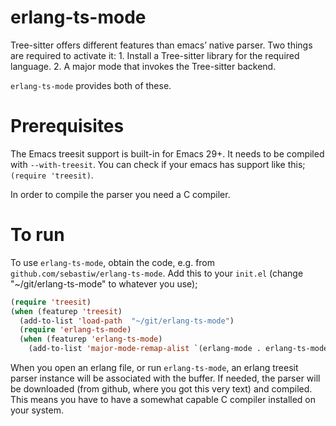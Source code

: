 # erlang-ts-mode

Tree-sitter offers different features than emacs’ native
parser. Two things are required to activate it:
    1. Install a Tree-sitter library for the required language.
    2. A major mode that invokes the Tree-sitter backend.

`erlang-ts-mode` provides both of these.

# Prerequisites

The Emacs treesit support is built-in for Emacs 29+. It needs to be
compiled with `--with-treesit`. You can check if your emacs has
support like this; `(require 'treesit)`.

In order to compile the parser you need a C compiler.

# To run

To use `erlang-ts-mode`, obtain the code, e.g. from
`github.com/sebastiw/erlang-ts-mode`. Add this to your
`init.el` (change "~/git/erlang-ts-mode" to whatever you use);

```lisp
(require 'treesit)
(when (featurep 'treesit)
  (add-to-list 'load-path  "~/git/erlang-ts-mode")
  (require 'erlang-ts-mode)
  (when (featurep 'erlang-ts-mode)
    (add-to-list 'major-mode-remap-alist `(erlang-mode . erlang-ts-mode))))
```

When you open an erlang file, or run `erlang-ts-mode`, an erlang
treesit parser instance will be associated with the buffer. If needed,
the parser will be downloaded (from github, where you got this very
text) and compiled. This means you have to have a somewhat capable C
compiler installed on your system.

